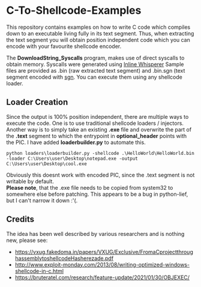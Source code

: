 # C-To-Shellcode-Examples

This repository contains examples on how to write C code which compiles down to an executable living fully in its text segment.
Thus, when extracting the text segment you will obtain position independent code which you can encode with your favourite shellcode encoder.

The **DownloadString_Syscalls** program, makes use of direct syscalls to obtain memory. Syscalls were generated using [Inline Whisperer](https://github.com/outflanknl/InlineWhispers) 
Sample files are provided as .bin (raw extracted text segment) and .bin.sgn (text segment encoded with [sgn](https://github.com/EgeBalci/sgn/). You can execute them using any shellcode loader.

## Loader Creation

Since the output is 100% position independent, there are multiple ways to execute the code. One is to use traditional shellcode loaders / injectors.
Another way is to simply take an existing **.exe** file and overwrite the part of the **.text** segment to which the entrypoint in **optional_header** points with the PIC.
I have added **loaderbuilder.py** to automate this.

```
python loaders\loaderbuilder.py -shellcode .\HelloWorld\HelloWorld.bin -loader C:\Users\user\Desktop\notepad.exe -output C:\Users\user\Desktop\cool.exe
```

Obviously this doesnt work with encoded PIC, since the .text segment is not writable by default.    
**Please note**, that the .exe file needs to be copied from system32 to somewhere else before patching. This appears to be a bug in python-lief, but I can't narrow it down :'(.

## Credits

The idea has been well described by various researchers and is nothing new, please see:

- https://vxug.fakedoma.in/papers/VXUG/Exclusive/FromaCprojectthroughassemblytoshellcodeHasherezade.pdf
- http://www.exploit-monday.com/2013/08/writing-optimized-windows-shellcode-in-c.html
- https://bruteratel.com/research/feature-update/2021/01/30/OBJEXEC/
